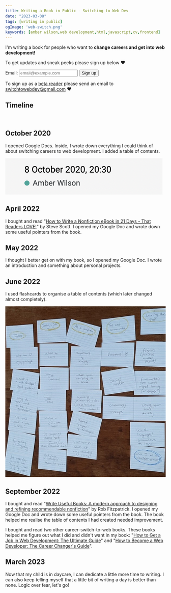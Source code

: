 ```yaml
---
title: Writing a Book in Public - Switching to Web Dev 
date: "2023-03-08"
tags: [writing in public]
ogImage: 'web-switch.png'
keywords: [amber wilson,web development,html,javascript,cv,frontend]
---
```


I'm writing a book for people who want to <strong>change careers and get into web development!</strong>

To get updates and sneak peeks please sign up below <span role="img" aria-label="heart emoji">❤️</span>

<form action="https://mailthis.to/switchtowebdev" method="POST" encType="multipart/form-data">
    <p>
        <label for="email">Email: </label>
        <input type="email" id="email" name="email" maxlength="120" multiple="" placeholder="email@example.com" aria-label="Email Address">
        <input type="hidden" name="_honeypot" value="">
        <label for="send"> </label>
        <input type="submit" id="send" name="contact" value="Sign up">
    </p>
</form>

To sign up as a [beta reader](https://en.wikipedia.org/wiki/Beta_reader) please send an email to <a href="mailto:switchtowebdev@gmail.com?subject=I'd like to help make Switch to Web Dev great!">switchtowebdev@gmail.com</a> <span role="img" aria-label="heart emoji">❤️</span>

<section>

# Timeline
<br>

## October 2020

I opened Google Docs. Inside, I wrote down everything I could think of about switching careers to web development. I added a table of contents.

![Google Docs snippet showing October 2020](img/october-2020.png)

## April 2022

I bought and read "<a href="https://www.amazon.co.uk/gp/product/B00AB77M5S/ref=ppx_yo_dt_b_d_asin_title_o06">How to Write a Nonfiction eBook in 21 Days - That Readers LOVE!</a>" by Steve Scott. I opened my Google Doc and wrote down some useful pointers from the book.

## May 2022 

I thought I better get on with my book, so I opened my Google Doc. I wrote an introduction and something about personal projects.

## June 2022

I used flashcards to organise a table of contents (which later changed almost completely).

![Chapters and subheadings organised onto flashcards](img/book-flashcards.jpg)


## September 2022

I bought and read "<a href="https://www.amazon.co.uk/gp/product/B0983HFQX7/ref=ppx_yo_dt_b_d_asin_title_o00">Write Useful Books: A modern approach to designing and refining recommendable nonfiction</a>" by Rob Fitzpatrick. I opened my Google Doc and wrote down some useful pointers from the book. The book helped me realise the table of contents I had created needed improvement.

I bought and read two other career-switch-to-web books. These books helped me figure out what I did and didn't want in my book: "<a href="https://www.amazon.co.uk/How-Get-Job-Web-Development-ebook/dp/B07FBQXB5X/ref=sr_1_1">How to Get a Job in Web Development: The Ultimate Guide</a>" and "<a href="https://www.amazon.co.uk/gp/product/B079152S5T/ref=ppx_yo_dt_b_d_asin_title_o05">How to Become a Web Developer: The Career Changer's Guide</a>".

## March 2023

Now that my child is in daycare, I can dedicate a little more time to writing. I can also keep telling myself that a little bit of writing a day is better than none. Logic over fear, let's go!

</section>

